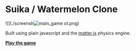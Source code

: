 # Suika / Watermelon Clone

![](./screensh![main_game](https://github.com/user-attachments/assets/927cb952-7c7a-4c3c-9238-940b4f675f6d)
ot.png)

Built using plain javascript and the [matter.js](https://github.com/liabru/matter-js) physics engine.

**[Play the game](https://tombofry.github.io/suika-game/)**
